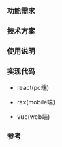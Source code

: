
### 功能需求  


### 技术方案  

### 使用说明  

### 实现代码  
- react(pc端)  

- rax(mobile端)     

- vue(web端)   

### 参考  